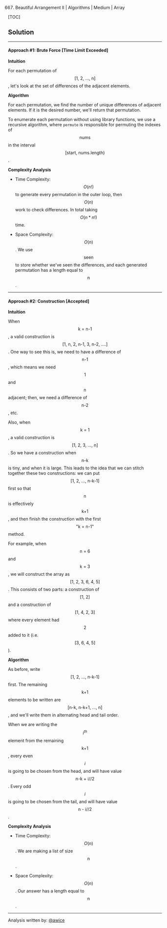 667. Beautiful Arrangement II | Algorithms | Medium | Array

[TOC]

## Solution

---
#### Approach #1: Brute Force [Time Limit Exceeded]

**Intuition**

For each permutation of $$\text{[1, 2, ..., n]}$$, let's look at the set of differences of the adjacent elements.

**Algorithm**

For each permutation, we find the number of unique differences of adjacent elements.  If it is the desired number, we'll return that permutation.

To enumerate each permutation without using library functions, we use a recursive algorithm, where `permute` is responsible for permuting the indexes of $$\text{nums}$$ in the interval $$\text{[start, nums.length)}$$.


**Complexity Analysis**

* Time Complexity: $$O(n!)$$ to generate every permutation in the outer loop, then $$O(n)$$ work to check differences.  In total taking $$O(n* n!)$$ time.

* Space Complexity:  $$O(n)$$.  We use $$\text{seen}$$ to store whether we've seen the differences, and each generated permutation has a length equal to $$\text{n}$$.

---
#### Approach #2: Construction [Accepted]

**Intuition**

When $$\text{k = n-1}$$, a valid construction is $$\text{[1, n, 2, n-1, 3, n-2, ....]}$$. One way to see this is, we need to have a difference of $$\text{n-1}$$, which means we need $$\text{1}$$ and $$\text{n}$$ adjacent; then, we need a difference of $$\text{n-2}$$, etc.

Also, when $$\text{k = 1}$$, a valid construction is $$\text{[1, 2, 3, ..., n]}$$. So we have a construction when $$\text{n-k}$$ is tiny, and when it is large.  This leads to the idea that we can stitch together these two constructions:  we can put $$\text{[1, 2, ..., n-k-1]}$$ first so that $$\text{n}$$ is effectively $$\text{k+1}$$, and then finish the construction with the first $$\text{"k = n-1"}$$ method.

For example, when $$\text{n = 6}$$ and $$\text{k = 3}$$, we will construct the array as $$\text{[1, 2, 3, 6, 4, 5]}$$.  This consists of two parts: a construction of $$\text{[1, 2]}$$ and a construction of $$\text{[1, 4, 2, 3]}$$ where every element had $$\text{2}$$ added to it (i.e. $$\text{[3, 6, 4, 5]}$$).

**Algorithm**

As before, write $$\text{[1, 2, ..., n-k-1]}$$ first.  The remaining $$\text{k+1}$$ elements to be written are $$\text{[n-k, n-k+1, ..., n]}$$, and we'll write them in alternating head and tail order.

When we are writing the $$i^{th}$$ element from the remaining $$\text{k+1}$$, every even $$i$$ is going to be chosen from the head, and will have value $$\text{n-k + i//2}$$.  Every odd $$i$$ is going to be chosen from the tail, and will have value $$\text{n - i//2}$$.


**Complexity Analysis**

* Time Complexity: $$O(n)$$.  We are making a list of size $$\text{n}$$.

* Space Complexity:  $$O(n)$$.  Our answer has a length equal to $$\text{n}$$.

---
Analysis written by: [@awice](https://leetcode.com/awice)
